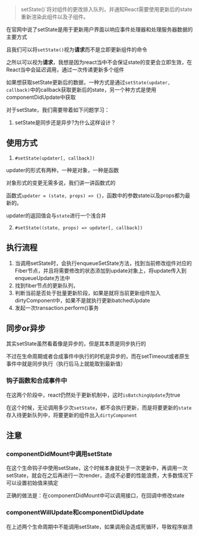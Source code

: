 > setState()`将对组件的更改排入队列，并通知React需要使用更新后的state重新渲染此组件以及子组件。

在官网中说了setState是用于更新用户界面以响应事件处理器和处理服务器数据的主要方式

且我们可以将`setState()`视为**请求**而不是立即更新组件的命令

之所以可以视为**请求**，我想是因为react当中不会保证state的变更会立即生效，在React当中会延迟调用，通过一次传递更新多个组件

如果想获取setState更新后的数据，一种方式是通过`setState(updater, callback)`中的callback获取更新后的state，另一个种方式是使用componentDidUpdate中获取

对于setState，我们需要带着如下问题学习：

1. setState是同步还是异步?为什么这样设计？

## 使用方式

1. `#setState(updater[, callback])`

updater的形式有两种，一种是对象，一种是函数

对象形式的变更无需多说，我们讲一讲函数式的

函数式`updater = (state, props) => {}`，函数中的参数state以及props都为最新的。

updater的返回值会与`state`进行一个浅合并

2. `#setState((state, props) => updater[, callback])`

## 执行流程

1. 当调用setState时，会执行enqueueSetState方法，找到当前修改组件对应的Fiber节点，并且将需要修改的状态添加到update对象上，将update传入到enqueueUpdate方法中
2. 找到fiber节点的更新队列，
3. 判断当前是否处于批量更新阶段，如果是就将当前更新组件加入dirtyComponent中，如果不是就执行更新batchedUpdate
4. 发起一次transaction.perform()事务

## 同步or异步

其实setState虽然看着像是异步的，但是其本质是同步执行的

不过在生命周期或者合成事件中执行的时机是异步的，而在setTimeout或者原生事件中就是同步执行（执行后马上就能取到最新值）

### 钩子函数和合成事件中

在这两个阶段中，react仍然处于更新机制中，这时`isBatchingUpdate`为true

在这个时候，无论调用多少次`setState`，都不会执行更新，而是将要更新的`state`存入待更新队列中，将要更新的组件出入`dirtyComponent`

## 注意

### componentDidMount中调用setState

在这个生命钩子中使用setState，这个时候本身就处于一次更新中，再调用一次setState，就会在之后再进行一次render，造成不必要的性能浪费，大多数情况下可以设置初始值来搞定

正确的做法是：在componentDidMount中可以调用接口，在回调中修改state

### componentWillUpdate和componentDidUpdate

在上述两个生命周期中不能调用setState，如果调用会造成死循环，导致程序崩溃